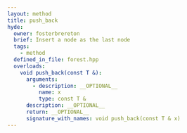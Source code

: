 ```yaml
---
layout: method
title: push_back
hyde:
  owner: fosterbrereton
  brief: Insert a node as the last node
  tags:
    - method
  defined_in_file: forest.hpp
  overloads:
    void push_back(const T &):
      arguments:
        - description: __OPTIONAL__
          name: x
          type: const T &
      description: __OPTIONAL__
      return: __OPTIONAL__
      signature_with_names: void push_back(const T & x)
---
```

